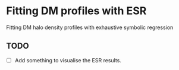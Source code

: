 # Fitting DM profiles with ESR 

Fitting DM halo density profiles with exhaustive symbolic regression


## TODO
- [ ] Add something to visualise the ESR results.
